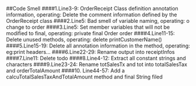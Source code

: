 ##Code Smell
####1.Line3-9: OrderReceipt Class definition annotation information, operating: Delete the comment information defined by the OrderReceipt class
####2.Line5: Bad smell of variable naming, operating: o change to order
####3.Line5: Set member variables that will not be modified to final, operating: private final Order order
####4.Line11-15: Delete unused methods, operating: delete printCustomerName()
####5.Line15-19: Delete all annotation information in the method, operating: eg:print headers...
####6.Line22-29: Rename output into receiptInfos
####7.Line11: Delete todo
####8.Line4-12: Extract all constant strings and characters
####9.Line23-24: Rename totSalesTx and tot into totalSalesTax and orderTotalAmount
####10. Line44-57: Add a calcuTotalSalesTaxAndTotalAmount method and final String filed
  

